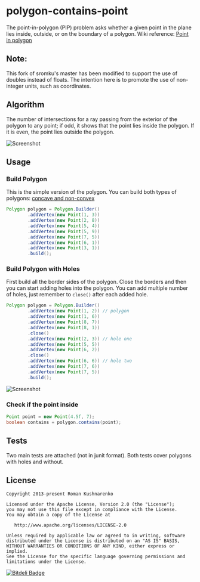 polygon-contains-point
======================


The point-in-polygon (PIP) problem asks whether a given point in the plane lies inside, outside, or on the boundary of a polygon.
Wiki reference: [Point in polygon](http://en.wikipedia.org/wiki/Point_in_polygon)

## Note:
This fork of sromku's master has been modified to support the use of doubles instead of floats.
The intention here is to promote the use of non-integer units, such as coordinates.


## Algorithm
The number of intersections for a ray passing from the exterior of the polygon to any point; if odd, it shows that the point lies inside the polygon. If it is even, the point lies outside the polygon.

![Screenshot](http://romkuapps.com/Apps/Refs/simple_polygon.png)

## Usage

### Build Polygon

This is the simple version of the polygon. You can build both types of polygons: [concave and non-convex](http://en.wikipedia.org/wiki/Convex_and_concave_polygons)
``` java
Polygon polygon = Polygon.Builder()
        .addVertex(new Point(1, 3))
        .addVertex(new Point(2, 8))
        .addVertex(new Point(5, 4))
        .addVertex(new Point(5, 9))
        .addVertex(new Point(7, 5))
        .addVertex(new Point(6, 1))
        .addVertex(new Point(3, 1))
        .build();
```

### Build Polygon with Holes

First build all the border sides of the polygon. Close the borders and then you can start adding holes into the polygon.
You can add multiple number of holes, just remember to `close()` after each added hole. 
``` java
Polygon polygon = Polygon.Builder()
        .addVertex(new Point(1, 2)) // polygon
        .addVertex(new Point(1, 6))
        .addVertex(new Point(8, 7))
        .addVertex(new Point(8, 1))
        .close() 
        .addVertex(new Point(2, 3)) // hole one
        .addVertex(new Point(5, 5))
        .addVertex(new Point(6, 2))
        .close() 
        .addVertex(new Point(6, 6)) // hole two
        .addVertex(new Point(7, 6))
        .addVertex(new Point(7, 5))
        .build();
```

![Screenshot](http://romkuapps.com/Apps/Refs/polygon_with_holes.png)

### Check if the point inside

``` java
Point point = new Point(4.5f, 7);
boolean contains = polygon.contains(point);
```

## Tests

Two main tests are attached (not in junit format). Both tests cover polygons with holes and without.

## License

    Copyright 2013-present Roman Kushnarenko

    Licensed under the Apache License, Version 2.0 (the "License");
    you may not use this file except in compliance with the License.
    You may obtain a copy of the License at

       http://www.apache.org/licenses/LICENSE-2.0

    Unless required by applicable law or agreed to in writing, software
    distributed under the License is distributed on an "AS IS" BASIS,
    WITHOUT WARRANTIES OR CONDITIONS OF ANY KIND, either express or implied.
    See the License for the specific language governing permissions and
    limitations under the License.

[![Bitdeli Badge](https://d2weczhvl823v0.cloudfront.net/sromku/polygon-contains-point/trend.png)](https://bitdeli.com/free "Bitdeli Badge")

